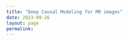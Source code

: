 ```yaml
---
title: "Deep Causal Modeling for MR images"
date: 2023-09-26
layout: page
permalink: 
---
```


<a href="files/Ritter_Lab_Rotation_Report.pdf" class="image fit"><img src="images/site-logo.png" alt=""></a>
    
